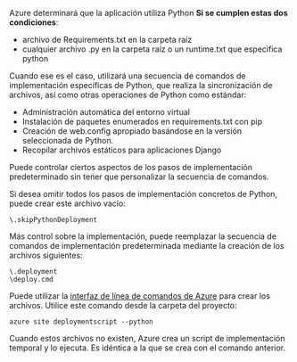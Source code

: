 Azure determinará que la aplicación utiliza Python **Si se cumplen estas dos condiciones**:

- archivo de Requirements.txt en la carpeta raíz
- cualquier archivo .py en la carpeta raíz o un runtime.txt que especifica python

Cuando ese es el caso, utilizará una secuencia de comandos de implementación específicas de Python, que realiza la sincronización de archivos, así como otras operaciones de Python como estándar:

- Administración automática del entorno virtual
- Instalación de paquetes enumerados en requirements.txt con pip
- Creación de web.config apropiado basándose en la versión seleccionada de Python.
- Recopilar archivos estáticos para aplicaciones Django

Puede controlar ciertos aspectos de los pasos de implementación predeterminado sin tener que personalizar la secuencia de comandos.

Si desea omitir todos los pasos de implementación concretos de Python, puede crear este archivo vacío:

    \.skipPythonDeployment

Más control sobre la implementación, puede reemplazar la secuencia de comandos de implementación predeterminada mediante la creación de los archivos siguientes:

    \.deployment
    \deploy.cmd

Puede utilizar la [interfaz de línea de comandos de Azure][] para crear los archivos.  Utilice este comando desde la carpeta del proyecto:

    azure site deploymentscript --python

Cuando estos archivos no existen, Azure crea un script de implementación temporal y lo ejecuta.  Es idéntica a la que se crea con el comando anterior.

[Interfaz de línea de comandos de Azure]: http://azure.microsoft.com/downloads/
